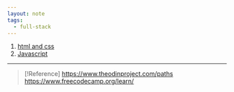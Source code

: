 ```yaml
---
layout: note
tags:
  - full-stack
---
```

1. [html and css](html-and-css)
2. [Javascript](Javascript)



---
>[!Reference]
>https://www.theodinproject.com/paths
>https://www.freecodecamp.org/learn/





